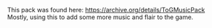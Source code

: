 This pack was found here: https://archive.org/details/ToGMusicPack
Mostly, using this to add some more music and flair to the game.